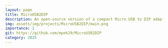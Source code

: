 ```yaml
---
layout: page
title: MicroUSB2DIP
description: An open-source version of a compact Micro USB to DIP adapter for easy and common prototyping.
img: assets/img/projects/MicroUSB2DIP/main.png
importance: 1
git: https://github.com/mpek29/MicroUSB2DIP
category: 2025
---
```




